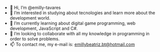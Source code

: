 - 👋 Hi, I’m @emilly-tavares
- 👀 I’m interested in studying about tecnologies and learn more about the development world.
- 🌱 I’m currently learning about digital game programming, web development, JavaScript and C#.
- 💞️ I’m looking to collaborate with all my knowledge in programming in order to solve problems.
- 📫 To contact me, my e-mail is: emillybeatriz.bt@hotmail.com

<!---
emilly-tavares/emilly-tavares is a ✨ special ✨ repository because its `README.md` (this file) appears on your GitHub profile.
You can click the Preview link to take a look at your changes.
--->

